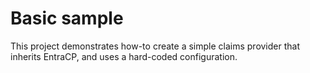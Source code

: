 # Basic sample

This project demonstrates how-to create a simple claims provider that inherits EntraCP, and uses a hard-coded configuration.

